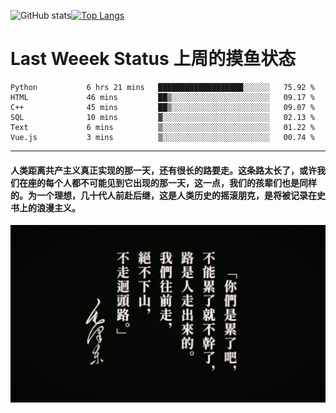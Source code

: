 ![GitHub stats](https://github-readme-stats.vercel.app/api?username=Mundanity-fc&hide=stars&count_private=true&show_icons=true&theme=prussian)[![Top Langs](https://github-readme-stats.vercel.app/api/top-langs/?username=Mundanity-fc&hide=javascript,html,css,blade&layout=compact&theme=prussian)](https://github.com/anuraghazra/github-readme-stats)

# Last Weeek Status 上周的摸鱼状态
<!--START_SECTION:waka-->

```text
Python           6 hrs 21 mins   ███████████████████░░░░░░   75.92 %
HTML             46 mins         ██▒░░░░░░░░░░░░░░░░░░░░░░   09.17 %
C++              45 mins         ██▒░░░░░░░░░░░░░░░░░░░░░░   09.07 %
SQL              10 mins         ▓░░░░░░░░░░░░░░░░░░░░░░░░   02.13 %
Text             6 mins          ▒░░░░░░░░░░░░░░░░░░░░░░░░   01.22 %
Vue.js           3 mins          ▒░░░░░░░░░░░░░░░░░░░░░░░░   00.74 %
```

<!--END_SECTION:waka-->

---

#### 人类距离共产主义真正实现的那一天，还有很长的路要走。这条路太长了，或许我们在座的每个人都不可能见到它出现的那一天，这一点，我们的孩辈们也是同样的。为一个理想，几十代人前赴后继，这是人类历史的摇滚朋克，是将被记录在史书上的浪漫主义。

![HeSays](./HeSays.webp)
